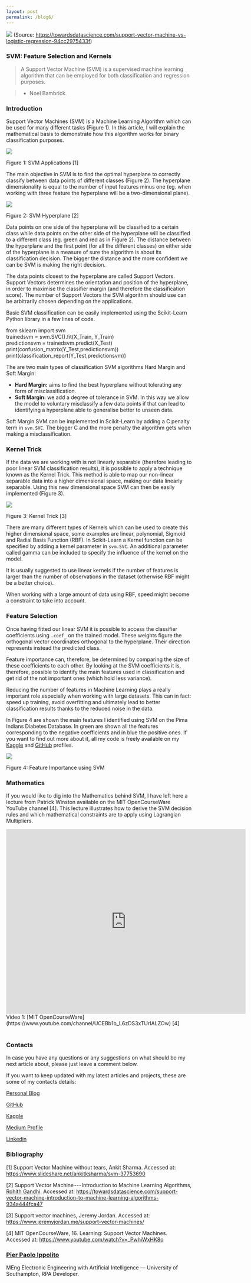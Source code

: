 ```yaml
---
layout: post
permalink: /blog6/
---
```


![](https://cdn-images-1.medium.com/max/2000/1*nUpw5agP-Vefm4Uinteq-A.png)
(Source: https://towardsdatascience.com/support-vector-machine-vs-logistic-regression-94cc2975433f)

### SVM: Feature Selection and Kernels

> A Support Vector Machine (SVM) is a supervised machine learning algorithm that can be employed for both classification and regression purposes.

> - Noel Bambrick.

### Introduction

Support Vector Machines (SVM) is a Machine Learning Algorithm which can be used for many different tasks (Figure 1). In this article, I will explain the mathematical basis to demonstrate how this algorithm works for binary classification purposes.

![](https://cdn-images-1.medium.com/max/2000/1*C1MId293xqoVio8av9Rc2g.jpeg)

Figure 1: SVM Applications [1]

The main objective in SVM is to find the optimal hyperplane to correctly classify between data points of different classes (Figure 2). The hyperplane dimensionality is equal to the number of input features minus one (eg. when working with three feature the hyperplane will be a two-dimensional plane).

![](https://cdn-images-1.medium.com/max/2600/1*FwrX8viaCLljRAAxiSAp8Q.png)

Figure 2: SVM Hyperplane [2]

Data points on one side of the hyperplane will be classified to a certain class while data points on the other side of the hyperplane will be classified to a different class (eg. green and red as in Figure 2). The distance between the hyperplane and the first point (for all the different classes) on either side of the hyperplane is a measure of sure the algorithm is about its classification decision. The bigger the distance and the more confident we can be SVM is making the right decision.

The data points closest to the hyperplane are called Support Vectors. Support Vectors determines the orientation and position of the hyperplane, in order to maximise the classifier margin (and therefore the classification score). The number of Support Vectors the SVM algorithm should use can be arbitrarily chosen depending on the applications.

Basic SVM classification can be easily implemented using the Scikit-Learn Python library in a few lines of code.

from sklearn import svm\
trainedsvm = svm.SVC().fit(X_Train, Y_Train)\
predictionsvm = trainedsvm.predict(X_Test)\
print(confusion_matrix(Y_Test,predictionsvm))\
print(classification_report(Y_Test,predictionsvm))

The are two main types of classification SVM algorithms Hard Margin and Soft Margin:

-   **Hard Margin:** aims to find the best hyperplane without tolerating any form of misclassification.
-   **Soft Margin:** we add a degree of tolerance in SVM. In this way we allow the model to voluntary misclassify a few data points if that can lead to identifying a hyperplane able to generalise better to unseen data.

Soft Margin SVM can be implemented in Scikit-Learn by adding a C penalty term in `svm.SVC`. The bigger C and the more penalty the algorithm gets when making a misclassification.

### Kernel Trick

If the data we are working with is not linearly separable (therefore leading to poor linear SVM classification results), it is possible to apply a technique known as the Kernel Trick. This method is able to map our non-linear separable data into a higher dimensional space, making our data linearly separable. Using this new dimensional space SVM can then be easily implemented (Figure 3). 

![](https://cdn-images-1.medium.com/max/2000/1*zWzeMGyCc7KvGD9X8lwlnQ.png)

Figure 3: Kernel Trick [3]

There are many different types of Kernels which can be used to create this higher dimensional space, some examples are linear, polynomial, Sigmoid and Radial Basis Function (RBF). In Scikit-Learn a Kernel function can be specified by adding a kernel parameter in `svm.SVC`. An additional parameter called gamma can be included to specify the influence of the kernel on the model.

It is usually suggested to use linear kernels if the number of features is larger than the number of observations in the dataset (otherwise RBF might be a better choice).

When working with a large amount of data using RBF, speed might become a constraint to take into account.

### Feature Selection

Once having fitted our linear SVM it is possible to access the classifier coefficients using `.coef_` on the trained model. These weights figure the orthogonal vector coordinates orthogonal to the hyperplane. Their direction represents instead the predicted class.

Feature importance can, therefore, be determined by comparing the size of these coefficients to each other. By looking at the SVM coefficients it is, therefore, possible to identify the main features used in classification and get rid of the not important ones (which hold less variance).

Reducing the number of features in Machine Learning plays a really important role especially when working with large datasets. This can in fact: speed up training, avoid overfitting and ultimately lead to better classification results thanks to the reduced noise in the data.

In Figure 4 are shown the main features I identified using SVM on the Pima Indians Diabetes Database. In green are shown all the features corresponding to the negative coefficients and in blue the positive ones. If you want to find out more about it, all my code is freely available on my [Kaggle](https://www.kaggle.com/pierpaolo28/pima-indians-diabetes-database) and [GitHub](https://github.com/pierpaolo28/Companies-Data-set-Challenges/blob/master/Microsoft%20Workshop%20-%20Deep%20Learning%20Data%20Analysis%20in%20Azure.ipynb) profiles.

![](https://cdn-images-1.medium.com/max/2600/1*da24RNaZz56cZVcgI2SC5w.png)

Figure 4: Feature Importance using SVM

### Mathematics

If you would like to dig into the Mathematics behind SVM, I have left here a lecture from Patrick Winston available on the MIT OpenCourseWare YouTube channel [4]. This lecture illustrates how to derive the SVM decision rules and which mathematical constraints are to apply using Lagrangian Multipliers. 

<div>
  <iframe align="middle" width="650" height="500" src="https://www.youtube.com/channel/UCEBb1b_L6zDS3xTUrIALZOw?rel=0" 
          frameborder="0" allowfullscreen>
  </iframe>
</div>
<span class="figcaption_hack">Video 1: [MIT OpenCourseWare](https://www.youtube.com/channel/UCEBb1b_L6zDS3xTUrIALZOw) [4]</span>
<br><br>

### Contacts

In case you have any questions or any suggestions on what should be my next article about, please just leave a comment below.

If you want to keep updated with my latest articles and projects, these are some of my contacts details:

[Personal Blog](https://pierpaolo28.github.io/blog/)

[GitHub](https://github.com/pierpaolo28)

[Kaggle](https://www.kaggle.com/pierpaolo28)

[Medium Profile](https://towardsdatascience.com/@pierpaoloippolito28)

[Linkedin](https://uk.linkedin.com/in/pier-paolo-ippolito-202917146)

### Bibliography

[1] Support Vector Machine without tears, Ankit Sharma. Accessed at: <https://www.slideshare.net/ankitksharma/svm-37753690>

[2] Support Vector Machine --- Introduction to Machine Learning Algorithms, [Rohith Gandhi](https://towardsdatascience.com/@grohith327). Accessed at: <https://towardsdatascience.com/support-vector-machine-introduction-to-machine-learning-algorithms-934a444fca47>

[3] Support vector machines, Jeremy Jordan. Accessed at: <https://www.jeremyjordan.me/support-vector-machines/>

[4] MIT OpenCourseWare, 16. Learning: Support Vector Machines. Accessed at: <https://www.youtube.com/watch?v=_PwhiWxHK8o>

### [Pier Paolo Ippolito](https://medium.com/@pierpaoloippolito28)

MEng Electronic Engineering with Artificial Intelligence — University of
Southampton, RPA Developer.
